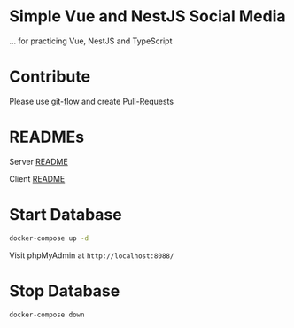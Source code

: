 # Simple Vue and NestJS Social Media

... for practicing Vue, NestJS and TypeScript

# Contribute

Please use [git-flow](https://danielkummer.github.io/git-flow-cheatsheet/index.html) and create Pull-Requests

# READMEs

Server [README](server/README.md)

Client [README](client/README.md)

# Start Database

```bash
docker-compose up -d
```

Visit phpMyAdmin at `http://localhost:8088/`

# Stop Database

```bash
docker-compose down
```
